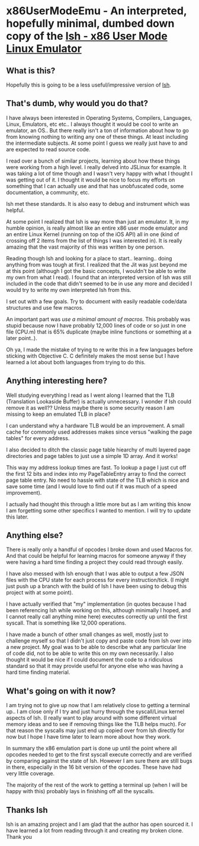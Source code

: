 # x86UserModeEmu - An interpreted, hopefully minimal, dumbed down copy of the [Ish - x86 User Mode Linux Emulator](https://github.com/tbodt/ish)

## What is this?
Hopefully this is going to be a less useful/impressive version of [Ish](https://github.com/tbodt/ish).

## That's dumb, why would you do that?
I have always been interested in Operating Systems, Compilers, Languages, Linux, Emulators, etc etc.. I always thought it would be cool to write an emulator, an OS.. But there really isn't a ton of information about how to go from knowing nothing to writing any one of these things. At least including the intermediate subjects. At some point I guess we really just have to and are expected to read source code.

I read over a bunch of similar projects, learning about how these things were working from a high level. I really delved into JSLinux for example. It was taking a lot of time though and I wasn't very happy with what I thought I was getting out of it. I thought it would be nice to focus my efforts on something that I can actually use and that has unobfuscated code, some documentation, a community, etc.

Ish met these standards. It is also easy to debug and instrument which was helpful.

At some point I realized that Ish is way more than just an emulator. It, in my humble opinion, is really almost like an entire x86 user mode emulator and an entire Linux Kernel (running on top of the iOS API) all in one (kind of crossing off 2 items from the list of things I was interested in). It is really amazing that the vast majority of this was written by one person.

Reading though Ish and looking for a place to start.. learning.. doing anything from was tough at first. I realized that the Jit was just beyond me at this point (although I got the basic concepts, I wouldn't be able to write my own from what I read). I found that an interpreted version of Ish was still included in the code that didn't seemed to be in use any more and decided I would try to write my own interpreted Ish from this.

I set out with a few goals. Try to document with easily readable code/data structures and use few macros.

An important part was *use a minimal amount of macros*. This probably was stupid because now I have probably 12,000 lines of code or so just in one file (CPU.m) that is 65% duplicate (maybe inline functions or something at a later point..). 

Oh ya, I made the mistake of trying to re write this in a few languages before sticking with Objective C. C definitely makes the most sense but I have learned a lot about both languages from trying to do this.

## Anything interesting here?

Well studying everything I read as I went along I learned that the TLB (Translation Lookaside Buffer) is actually unnecessary. I wonder if Ish could remove it as well?? Unless maybe there is some security reason I am missing to keep an emulated TLB in place? 

I can understand why a hardware TLB would be an improvement. A small cache for commonly used addresses makes since versus "walking the page tables" for every address.

I also decided to ditch the classic page table hiearchy of multi layered page directories and page tables to just use a simple 1D array. And it works!

This way my address lookup times are fast. To lookup a page I just cut off the first 12 bits and index into my PageTableEntry array to find the correct page table entry. No need to hassle with state of the TLB which is nice and save some time (and I would love to find out if it was much of a speed improvement).

I actually had thought this through a little more but as I am writing this know I am forgetting some other specifics I wanted to mention. I will try to update this later.

## Anything else?

There is really only a handful of opcodes I broke down and used Macros for. And that could be helpful for learning macros for someone anyway if they were having a hard time finding a project they could read through easily.

I have also messed with Ish enough that I was able to output a few JSON files with the CPU state for each process for every instruction/tick. (I might just push up a branch with the build of Ish I have been using to debug this project with at some point).

I have actually verified that "my" implementation (in quotes because I had been referencing Ish while working on this, although minimally I hoped, and I cannot really call anything mine here) executes correctly up until the first syscall. That is something like 12,000 operations.


I have made a bunch of other small changes as well, mostly just to challenge myself so that I didn't just copy and paste code from Ish over into a new project. My goal was to be able to describe what any particular line of code did, not to be able to write this on my own necessarily. I also thought it would be nice if I could document the code to a ridiculous standard so that it may provide useful for anyone else who was having a hard time finding material.


## What's going on with it now?

I am trying not to give up now that I am relatively close to getting a terminal up.. I am close only if I try and just hurry through the syscall/Linux kernel aspects of Ish. (I really want to play around with some different virtual memory ideas and to see if removing things like the TLB helps much). For that reason the syscalls may just end up copied over from Ish directly for now but I hope I have time later to learn more about how they work.

In summary the x86 emulation part is done up until the point where all opcodes needed to get to the first syscall execute correctly and are verified by comparing against the state of Ish. However I am sure there are still bugs in there, especially in the 16 bit version of the opcodes. These have had very little coverage.

The majority of the rest of the work to getting a terminal up (when I will be happy with this) probably lays in finishing off all the syscalls.

## Thanks Ish

Ish is an amazing project and I am glad that the author has open sourced it. I have learned a lot from reading through it and creating my broken clone. Thank you